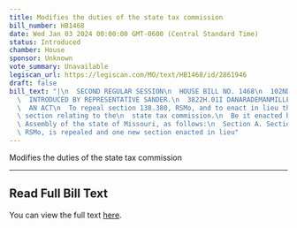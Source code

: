 ```yaml
---
title: Modifies the duties of the state tax commission
bill_number: HB1468
date: Wed Jan 03 2024 00:00:00 GMT-0600 (Central Standard Time)
status: Introduced
chamber: House
sponsor: Unknown
vote_summary: Unavailable
legiscan_url: https://legiscan.com/MO/text/HB1468/id/2861946
draft: false
bill_text: "|\n  SECOND REGULAR SESSION\n  HOUSE BILL NO. 1468\n  102ND GENERAL ASSEMBLY\n\
  \  INTRODUCED BY REPRESENTATIVE SANDER.\n  3822H.01I DANARADEMANMILLER,ChiefClerk\n\
  \  AN ACT\n  To repeal section 138.380, RSMo, and to enact in lieu thereof one new\
  \ section relating to the\n  state tax commission.\n  Be it enacted by the General\
  \ Assembly of the state of Missouri, as follows:\n  Section A. Section 138.380,\
  \ RSMo, is repealed and one new section enacted in lieu"
---
```

Modifies the duties of the state tax commission

---

## Read Full Bill Text

You can view the full text [here](https://legiscan.com/MO/text/HB1468/id/2861946).
